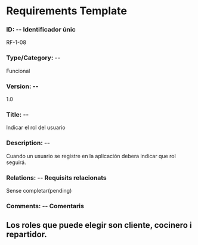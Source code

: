 # Requirements Template
### ID: -- Identificador únic
RF-1-08
### Type/Category: -- 
Funcional
### Version: -- 
1.0
### Title: --
Indicar el rol del usuario
### Description: --
Cuando un usuario se registre en la aplicación debera indicar que rol seguirá.
### Relations: -- Requisits relacionats
Sense completar(pending)
### Comments: -- Comentaris
Los roles que puede elegir son cliente, cocinero i repartidor.
---